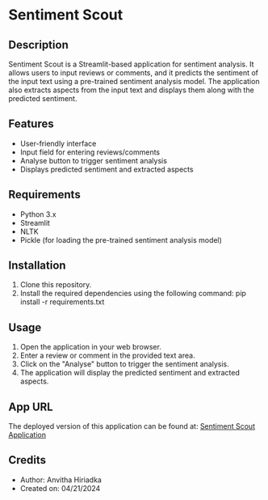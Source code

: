# Sentiment Scout

## Description
Sentiment Scout is a Streamlit-based application for sentiment analysis. It allows users to input reviews or comments, and it predicts the sentiment of the input text using a pre-trained sentiment analysis model. The application also extracts aspects from the input text and displays them along with the predicted sentiment.

## Features
- User-friendly interface
- Input field for entering reviews/comments
- Analyse button to trigger sentiment analysis
- Displays predicted sentiment and extracted aspects

## Requirements
- Python 3.x
- Streamlit
- NLTK
- Pickle (for loading the pre-trained sentiment analysis model)

## Installation
1. Clone this repository.
2. Install the required dependencies using the following command:
pip install -r requirements.txt

## Usage
1. Open the application in your web browser.
2. Enter a review or comment in the provided text area.
3. Click on the "Analyse" button to trigger the sentiment analysis.
4. The application will display the predicted sentiment and extracted aspects.

## App URL
The deployed version of this application can be found at: [Sentiment Scout Application](https://sentiment-scout-application.streamlit.app/)

## Credits
- Author: Anvitha Hiriadka
- Created on: 04/21/2024

